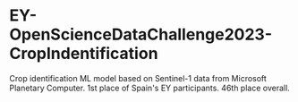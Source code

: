 # EY-OpenScienceDataChallenge2023-CropIndentification
Crop identification ML model based on Sentinel-1 data from Microsoft Planetary Computer. 1st place of Spain's EY participants. 46th place overall.
